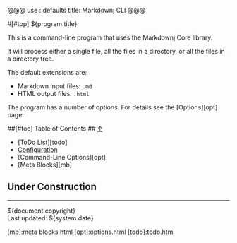 @@@
use : defaults
title: Markdownj CLI
@@@


#[#top] ${program.title}

This is a command-line program that uses the Markdownj Core library.

It will process either a single file, all the files in a directory,
or all the files in a directory tree.

The default extensions are:

- Markdown input files: `.md`
- HTML output files: `.html`

The program has a number of options. For details see the [Options][opt] page.

##[#toc] Table of Contents ## [&uarr;](#top)

- [ToDo List][todo]
- [Configuration][conf]
- [Command-Line Options][opt]
- [Meta Blocks][mb]

## Under Construction


---
${document.copyright}  
Last updated: ${system.date}

[conf]:configuration.html
[mb]:meta blocks.html
[opt]:options.html
[todo]:todo.html
